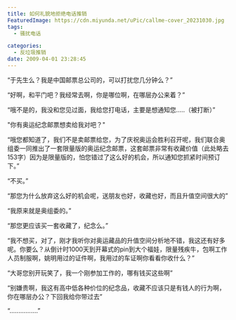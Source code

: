 ```yaml
---
title: 如何礼貌地拒绝电话推销
FeaturedImage: https://cdn.miyunda.net/uPic/callme-cover_20231030.jpg
tags:
  - 骚扰电话

categories:
  - 反垃圾推销
date: 2009-04-01 23:28:45
---
```


“于先生么？我是中国邮票总公司的，可以打扰您几分钟么？”

“好啊，和平门吧？我经常去啊，你是哪位啊，在哪层办公来着？”

“哦不是的，我没和您见过面，我给您打电话，主要是想通知您.....（被打断）”

"你有奥运纪念邮票想卖给我对吧？"

“哦您都知道了，我们不是卖邮票给您，为了庆祝奥运会胜利召开呢，我们联合奥组委一同推出了一套限量版的奥运纪念邮票，这套邮票非常有收藏价值（此处略去153字）因为是限量版的，怕您错过了这么好的机会，所以通知您抓紧时间预订下。”

“不买。”

“那您为什么放弃这么好的机会呢，送朋友也好，收藏也好，而且升值空间很大的”

“我原来就是奥组委的。”

“那您更应该买一套收藏了，纪念么。”

“我不想买，对了，刚才我听你对奥运藏品的升值空间分析地不错，我这还有好多呢。你要么？从倒计时1000天到开幕式的pin到大个福娃，限量残疾牛，包啊工作人员制服啊，姚明用过的证件啊，我用过的车证啊你看看你收什么？”

“大哥您别开玩笑了，我一个刚参加工作的，哪有钱买这些啊”

“别嫌贵啊，我这有高中低各种价位的纪念品，收藏不应该只是有钱人的行为啊，你在哪层办公？下回我给你带过去”

“................”